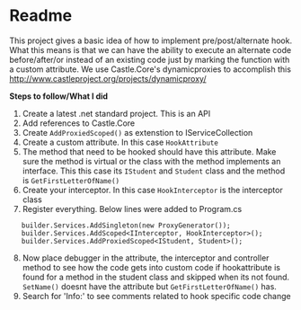 
# Readme
This project gives a basic idea of how to implement pre/post/alternate hook. What this means is that we can have the ability to execute an alternate code before/after/or instead of an existing code just by marking the function with a custom attribute.
We use Castle.Core's dynamicproxies to accomplish this
http://www.castleproject.org/projects/dynamicproxy/


**Steps to follow/What I did**
1. Create a latest .net standard project. This is an API
2. Add references to Castle.Core
3. Create `AddProxiedScoped()` as extenstion to IServiceCollection
4. Create a custom attribute. In this case `HookAttribute`
5. The method that need to be hooked should have this attribute. Make sure the method is virtual or the class with the method implements an interface. This this case its `IStudent` and `Student` class and the method is `GetFirstLetterOfName()`
6. Create your interceptor. In this case `HookInterceptor` is the interceptor class
7. Register everything. Below lines were added to Program.cs
 ```
    builder.Services.AddSingleton(new ProxyGenerator());  
    builder.Services.AddScoped<IInterceptor, HookInterceptor>();  
    builder.Services.AddProxiedScoped<IStudent, Student>();
```
8. Now place debugger in the attribute, the interceptor and controller method to see how the code gets into custom code if hookattribute is found for a method in the student class and skipped when its not found. `SetName()` doesnt have the attribute but `GetFirstLetterOfName()` has.
9. Search for 'Info:' to see comments related to hook specific code change

